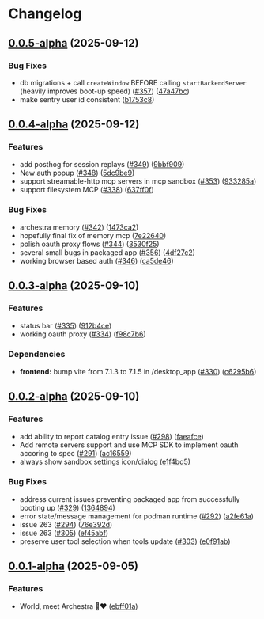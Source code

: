 # Changelog

## [0.0.5-alpha](https://github.com/archestra-ai/archestra/compare/desktop_app-v0.0.4-alpha...desktop_app-v0.0.5-alpha) (2025-09-12)


### Bug Fixes

* db migrations +  call `createWindow` BEFORE calling `startBackendServer` (heavily improves boot-up speed) ([#357](https://github.com/archestra-ai/archestra/issues/357)) ([47a47bc](https://github.com/archestra-ai/archestra/commit/47a47bcaf328e62f4e5f2e58a529bd02cb0a0564))
* make sentry user id consistent ([b1753c8](https://github.com/archestra-ai/archestra/commit/b1753c8114e03e6e9d01ac6ca546c52a5a4e2d23))

## [0.0.4-alpha](https://github.com/archestra-ai/archestra/compare/desktop_app-v0.0.3-alpha...desktop_app-v0.0.4-alpha) (2025-09-12)


### Features

* add posthog for session replays ([#349](https://github.com/archestra-ai/archestra/issues/349)) ([9bbf909](https://github.com/archestra-ai/archestra/commit/9bbf9097e272a50f48230358359eb00acb3d288b))
* New auth popup ([#348](https://github.com/archestra-ai/archestra/issues/348)) ([5dc9be9](https://github.com/archestra-ai/archestra/commit/5dc9be9e82fad4698f3ff6d918a3d64bab9c3d02))
* support  streamable-http mcp servers in mcp sandbox ([#353](https://github.com/archestra-ai/archestra/issues/353)) ([933285a](https://github.com/archestra-ai/archestra/commit/933285a55c5dfd3100158a09ceea8522a07d72d2))
* support filesystem MCP ([#338](https://github.com/archestra-ai/archestra/issues/338)) ([637ff0f](https://github.com/archestra-ai/archestra/commit/637ff0fcc5759a6ca32fcb47b6c49c9d4c98af76))


### Bug Fixes

* archestra memory ([#342](https://github.com/archestra-ai/archestra/issues/342)) ([1473ca2](https://github.com/archestra-ai/archestra/commit/1473ca264f3f24ef8168c4a38a62a9256eab95c3))
* hopefully final fix of memory mcp ([7e22640](https://github.com/archestra-ai/archestra/commit/7e226409594d9291c61ecab1449fc0ccf19097e8))
* polish oauth proxy flows ([#344](https://github.com/archestra-ai/archestra/issues/344)) ([3530f25](https://github.com/archestra-ai/archestra/commit/3530f259a273aff4d1d38e5a6e920975f644ec2d))
* several small bugs in packaged app ([#356](https://github.com/archestra-ai/archestra/issues/356)) ([4df27c2](https://github.com/archestra-ai/archestra/commit/4df27c26b4dfdb40b254d7426bbb78f5f5e386ab))
* working browser based auth ([#346](https://github.com/archestra-ai/archestra/issues/346)) ([ca5de46](https://github.com/archestra-ai/archestra/commit/ca5de46773283a2d13f0233413a9b4333e2ac15e))

## [0.0.3-alpha](https://github.com/archestra-ai/archestra/compare/desktop_app-v0.0.2-alpha...desktop_app-v0.0.3-alpha) (2025-09-10)


### Features

* status bar ([#335](https://github.com/archestra-ai/archestra/issues/335)) ([912b4ce](https://github.com/archestra-ai/archestra/commit/912b4ce04303f7382609cd0587575e4217134cbd))
* working oauth proxy ([#334](https://github.com/archestra-ai/archestra/issues/334)) ([f98c7b6](https://github.com/archestra-ai/archestra/commit/f98c7b6aeb74cf261405d92ed123bc5bda38f886))


### Dependencies

* **frontend:** bump vite from 7.1.3 to 7.1.5 in /desktop_app ([#330](https://github.com/archestra-ai/archestra/issues/330)) ([c6295b6](https://github.com/archestra-ai/archestra/commit/c6295b633d312199dfac7e341a7faa57bf55d8ea))

## [0.0.2-alpha](https://github.com/archestra-ai/archestra/compare/desktop_app-v0.0.1-alpha...desktop_app-v0.0.2-alpha) (2025-09-10)


### Features

* add ability to report catalog entry issue ([#298](https://github.com/archestra-ai/archestra/issues/298)) ([faeafce](https://github.com/archestra-ai/archestra/commit/faeafce1f24eeda7cbe72f2ae33c37983909d655))
* Add remote servers support and use MCP SDK to implement oauth accoring to spec ([#291](https://github.com/archestra-ai/archestra/issues/291)) ([ac16559](https://github.com/archestra-ai/archestra/commit/ac16559a4e1e2dd80ba22d6e11eef1d8157b2962))
* always show sandbox settings icon/dialog ([e1f4bd5](https://github.com/archestra-ai/archestra/commit/e1f4bd5a10ff733372bde5511b1eeb2bcd39c8db))


### Bug Fixes

* address current issues preventing packaged app from successfully booting up ([#329](https://github.com/archestra-ai/archestra/issues/329)) ([1364894](https://github.com/archestra-ai/archestra/commit/13648947f461d9ac13cd3d0ecbcc608c1a5ef3dd))
* error state/message management for podman runtime ([#292](https://github.com/archestra-ai/archestra/issues/292)) ([a2fe61a](https://github.com/archestra-ai/archestra/commit/a2fe61a30418072b861908f66bf6eeedd65b6363))
* issue 263 ([#294](https://github.com/archestra-ai/archestra/issues/294)) ([76e392d](https://github.com/archestra-ai/archestra/commit/76e392d754c38a124b56e0166d7d65eb6d2e3b49))
* issue 263 ([#305](https://github.com/archestra-ai/archestra/issues/305)) ([ef45abf](https://github.com/archestra-ai/archestra/commit/ef45abfa00a7b37d3636aeb4128e3b9d82305f75))
* preserve user tool selection when tools update ([#303](https://github.com/archestra-ai/archestra/issues/303)) ([e0f91ab](https://github.com/archestra-ai/archestra/commit/e0f91ab334a28b9bad423d6bf11ecf46130b4d3e))

## [0.0.1-alpha](https://github.com/archestra-ai/archestra/compare/desktop_app-v0.0.0-alpha...desktop_app-v0.0.1-alpha) (2025-09-05)


### Features

* World, meet Archestra 🤖❤️ ([ebff01a](https://github.com/archestra-ai/archestra/commit/ebff01a02e352ec49a12389900c47111d6a95ee6))
